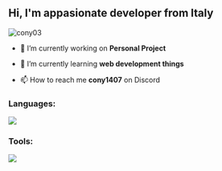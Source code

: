 <h2 align="left"> Hi, I'm appasionate developer from Italy</h2>

<p align="left"> <img src="https://visitcount.itsvg.in/api?id=cony03&icon=5&color=12" alt="cony03" /> </p>

- 🔭 I’m currently working on **Personal Project**<!---**Timeline RP** ( https://discord.gg/65bRbUvzQC ) -->

- 🌱 I’m currently learning **web development things**

- 📫 How to reach me **cony1407** on Discord

<h3 align="left">Languages:</h3>
<a href="https://skillicons.dev">
  <img src="https://skillicons.dev/icons?i=lua,html,css,js,mysql,ts,cpp" />
</a>
<h3 align="left">Tools:</h3>
<a href="https://skillicons.dev">
  <img src="https://skillicons.dev/icons?i=vscode,git" />
</a>
